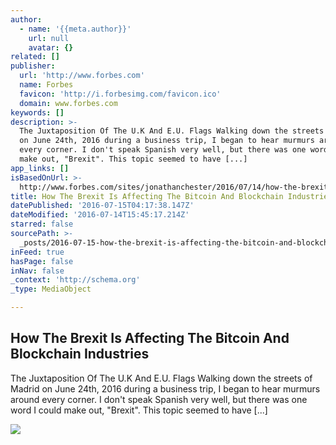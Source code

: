 ```yaml
---
author:
  - name: '{{meta.author}}'
    url: null
    avatar: {}
related: []
publisher:
  url: 'http://www.forbes.com'
  name: Forbes
  favicon: 'http://i.forbesimg.com/favicon.ico'
  domain: www.forbes.com
keywords: []
description: >-
  The Juxtaposition Of The U.K And E.U. Flags Walking down the streets of Madrid
  on June 24th, 2016 during a business trip, I began to hear murmurs around
  every corner. I don't speak Spanish very well, but there was one word I could
  make out, "Brexit". This topic seemed to have [...]
app_links: []
isBasedOnUrl: >-
  http://www.forbes.com/sites/jonathanchester/2016/07/14/how-the-brexit-is-affecting-the-bitcoin-and-blockchain-industries/
title: How The Brexit Is Affecting The Bitcoin And Blockchain Industries
datePublished: '2016-07-15T04:17:38.147Z'
dateModified: '2016-07-14T15:45:17.214Z'
starred: false
sourcePath: >-
  _posts/2016-07-15-how-the-brexit-is-affecting-the-bitcoin-and-blockchain-indus.md
inFeed: true
hasPage: false
inNav: false
_context: 'http://schema.org'
_type: MediaObject

---
```

<article style=""><h1>How The Brexit Is Affecting The Bitcoin And Blockchain Industries</h1><p>The Juxtaposition Of The U.K And E.U. Flags Walking down the streets of Madrid on June 24th, 2016 during a business trip, I began to hear murmurs around every corner. I don't speak Spanish very well, but there was one word I could make out, "Brexit". This topic seemed to have [...]</p><img src="http://blogs-images.forbes.com/jonathanchester/files/2016/07/brexit-referendum-uk-1468255044bIX-1200x794.jpg" /></article>